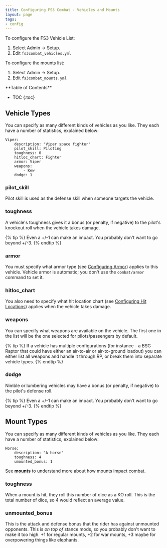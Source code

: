 ```yaml
---
title: Configuring FS3 Combat - Vehicles and Mounts
layout: page
tags:
- config
---
```


To configure the FS3 Vehicle List:

1. Select Admin -> Setup.
2. Edit `fs3combat_vehicles.yml`

To configure the mounts list:

1. Select Admin -> Setup.
2. Edit `fs3combat_mounts.yml`

<div id="inline_toc" markdown="1">
**Table of Contents**

* TOC
{:toc}
</div>

## Vehicle Types

You can specify as many different kinds of vehicles as you like.  They each have a number of statistics, explained below:

    Viper:
        description: "Viper space fighter"
        pilot_skill: Piloting
        toughness: 0
        hitloc_chart: Fighter
        armor: Viper
        weapons:
            - Kew
        dodge: 1

### pilot_skill

Pilot skill is used as the defense skill when someone targets the vehicle.

### toughness

A vehicle's toughness gives it a bonus (or penalty, if negative) to the pilot's knockout roll when the vehicle takes damage.

{% tip %} 
Even a +/-1 can make an impact.  You probably don't want to go beyond +/-3.
{% endtip %}

### armor

You must specify what armor type (see [Configuring Armor](/tutorials/config/fs3combat_armor.html)) applies to this vehicle.  Vehicle armor is automatic; you don't use the `combat/armor` command to set it.

### hitloc_chart

You also need to specify what hit location chart (see [Configuring Hit Locations](/tutorials/config/fs3combat_hitloc.html)) applies when the vehicle takes damage.

### weapons

You can specify what weapons are available on the vehicle.  The first one in the list will be the one selected for pilots/passengers by default.

{% tip %} 
If a vehicle has multiple configurations (for instance - a BSG Raptor that could have either an air-to-air or air-to-ground loadout) you can either list all weapons and handle it through RP, or break them into separate vehicle types.
{% endtip %}

### dodge

Nimble or lumbering vehicles may have a bonus (or penalty, if negative) to the pilot's defense roll.

{% tip %} 
Even a +/-1 can make an impact.  You probably don't want to go beyond +/-3.
{% endtip %}

## Mount Types

You can specify as many different kinds of vehicles as you like.  They each have a number of statistics, explained below:

    Horse:
        description: "A horse"
        toughness: 4
        umounted_bonus: 1


See **[mounts](http://aresmush.com/fs3/fs3-3/combat-mechanics.html#mounts)** to understand more about how mounts impact combat.

### toughness

When a mount is hit, they roll this number of dice as a KO roll.  This is the total number of dice, so 4 would reflect an average value.

### unmounted_bonus

This is the attack and defense bonus that the rider has against unmounted opponents.  This is _on top of_ stance mods, so you probably don't want to make it too high.  +1 for regular mounts, +2 for war mounts, +3 maybe for overpowering things like elephants.